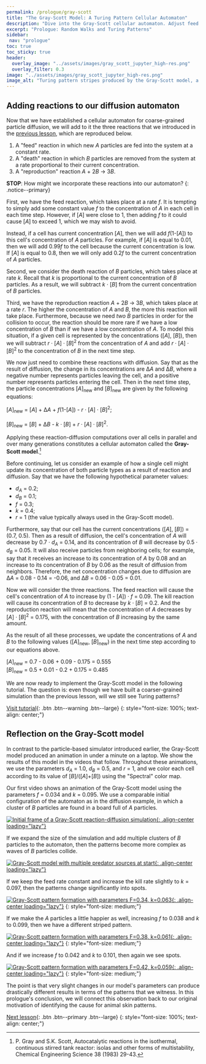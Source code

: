 ```yaml
---
permalink: /prologue/gray-scott
title: "The Gray-Scott Model: A Turing Pattern Cellular Automaton"
description: "Dive into the Gray-Scott cellular automaton. Adjust feed and kill rates to simulate stripes, spots, and labyrinths."
excerpt: "Prologue: Random Walks and Turing Patterns"
sidebar:
 nav: "prologue"
toc: true
toc_sticky: true
header:
  overlay_image: "../assets/images/gray_scott_jupyter_high-res.png"
  overlay_filter: 0.3
image: "../assets/images/gray_scott_jupyter_high-res.png"
image_alt: "Turing pattern stripes produced by the Gray-Scott model, a coarse-grained predator-prey reaction-diffusion system."
---
```


## Adding reactions to our diffusion automaton

Now that we have established a cellular automaton for coarse-grained particle diffusion, we will add to it the three reactions that we introduced in the [previous lesson](diffusion_automaton), which are reproduced below.

1. A "feed" reaction in which new *A* particles are fed into the system at a constant rate.
2. A "death" reaction in which *B* particles are removed from the system at a rate proportional to their current concentration.
3. A "reproduction" reaction *A* + 2*B* → 3*B*.

**STOP**: How might we incorporate these reactions into our automaton?
{: .notice--primary}

First, we have the feed reaction, which takes place at a rate *f*. It is tempting to simply add some constant value *f* to the concentration of *A* in each cell in each time step. However, if [*A*] were close to 1, then adding *f* to it could cause [*A*] to exceed 1, which we may wish to avoid.

Instead, if a cell has current concentration [*A*], then we will add *f*(1-[*A*]) to this cell's concentration of *A* particles. For example, if [*A*] is equal to 0.01, then we will add 0.99*f* to the cell because the current concentration is low. If [*A*] is equal to 0.8, then we will only add 0.2*f* to the current concentration of *A* particles.

Second, we consider the death reaction of *B* particles, which takes place at rate *k*. Recall that *k* is proportional to the current concentration of *B* particles. As a result, we will subtract *k* · [*B*] from the current concentration of *B* particles.

Third, we have the reproduction reaction *A* + 2*B* → 3*B*, which takes place at a rate *r*. The higher the concentration of *A* and *B*, the more this reaction will take place. Furthermore, because we need *two* *B* particles in order for the collision to occur, the reaction should be more rare if we have a low concentration of *B* than if we have a low concentration of *A*. To model this situation, if a given cell is represented by the concentrations ([*A*], [*B*]), then we will subtract *r* · [*A*] · [*B*]<sup>2</sup> from the concentration of *A* and add *r* · [*A*] · [*B*]<sup>2</sup> to the concentration of *B* in the next time step.

We now just need to combine these reactions with diffusion. Say that as the result of diffusion, the change in its concentrations are Δ*A* and Δ*B*, where a negative number represents particles leaving the cell, and a positive number represents particles entering the cell. Then in the next time step, the particle concentrations [*A*]<sub>new</sub> and [*B*]<sub>new</sub> are given by the following equations:

[*A*]<sub>new</sub> = [*A*] + Δ*A* +  *f*(1-[*A*]) - *r* · [*A*] · [*B*]<sup>2</sup>;

[*B*]<sub>new</sub> = [*B*] + Δ*B* - *k* · [*B*] + *r* · [*A*] · [*B*]<sup>2</sup>.

Applying these reaction-diffusion computations over all cells in parallel and over many generations constitutes a cellular automaton called the **Gray-Scott model**.[^gs]

Before continuing, let us consider an example of how a single cell might update its concentration of both particle types as a result of reaction and diffusion.  Say that we have the following hypothetical parameter values:

* <em>d</em><sub><em>A</em></sub> = 0.2;
* <em>d</em><sub><em>B</em></sub> = 0.1;
* *f* = 0.3;
* *k* = 0.4;
* *r* = 1 (the value typically always used in the Gray-Scott model).

Furthermore, say that our cell has the current concentrations ([*A*], [*B*]) = (0.7, 0.5). Then as a result of diffusion, the cell's concentration of *A* will decrease by 0.7 · <em>d</em><sub><em>A</em></sub> = 0.14, and its concentration of *B* will decrease by 0.5 · <em>d</em><sub><em>B</em></sub> = 0.05. It will also receive particles from neighboring cells; for example, say that it receives an increase to its concentration of *A* by 0.08 and an increase to its concentration of *B* by 0.06 as the result of diffusion from neighbors. Therefore, the net concentration changes due to diffusion are Δ*A* = 0.08 - 0.14 = -0.06, and Δ*B* = 0.06 - 0.05 = 0.01.

Now we will consider the three reactions. The feed reaction will cause the cell's concentration of *A* to increase by (1 - [*A*]) · *f* = 0.09. The kill reaction will cause its concentration of *B* to decrease by *k* · [*B*] = 0.2. And the reproduction reaction will mean that the concentration of *A* decreases by [*A*] · [*B*]<sup>2</sup> = 0.175, with the concentration of *B* increasing by the same amount.

As the result of all these processes, we update the concentrations of *A* and *B* to the following values ([*A*]<sub>new</sub>, [*B*]<sub>new</sub>) in the next time step according to our equations above.

[*A*]<sub>new</sub> = 0.7 - 0.06 + 0.09 - 0.175 = 0.555<br>
[*B*]<sub>new</sub> = 0.5 + 0.01 - 0.2 + 0.175 = 0.485

We are now ready to implement the Gray-Scott model in the following tutorial. The question is: even though we have built a coarser-grained simulation than the previous lesson, will we still see Turing patterns?

[Visit tutorial](gs-jupyter){: .btn .btn--warning .btn--large}
{: style="font-size: 100%; text-align: center;"}

## Reflection on the Gray-Scott model

In contrast to the particle-based simulator introduced earlier, the Gray-Scott model produced an animation in under a minute on a laptop. We show the results of this model in the videos that follow. Throughout these animations, we use the parameters <em>d</em><sub><em>A</em></sub> = 1.0, <em>d</em><sub><em>B</em></sub> = 0.5, and *r* = 1, and we color each cell according to its value of [*B*]/([*A*]+[*B*]) using the "Spectral" color map.

Our first video shows an animation of the Gray-Scott model using the parameters *f* = 0.034 and *k* = 0.095. We use a comparable initial configuration of the automaton as in the diffusion example, in which a cluster of *B* particles are found in a board full of *A* particles.

[![Initial frame of a Gray-Scott reaction-diffusion simulation](../assets/images/600px/gray-scott_movie_first_frame.png){: .align-center loading="lazy"}](../assets/images/gray-scott_movie.gif)

If we expand the size of the simulation and add multiple clusters of *B* particles to the automaton, then the patterns become more complex as waves of *B* particles collide.

[![Gray-Scott model with multiple predator sources at start](../assets/images/600px/gray-scott_multiple_predators_first_frame.png){: .align-center loading="lazy"}](../assets/images/gray-scott_multiple_predators.gif)

If we keep the feed rate constant and increase the kill rate slightly to *k* = 0.097, then the patterns change significantly into spots.

[![Gray-Scott pattern formation with parameters F=0.34, k=0.063](../assets/images/600px/gray-scott_f34_k63_first_frame.png){: .align-center loading="lazy"}](../assets/images/gray-scott_f34_k63.gif)
{: style="font-size: medium;"}

If we make the *A* particles a little happier as well, increasing  *f* to 0.038 and *k* to 0.099, then we have a different striped pattern.

[![Gray-Scott pattern formation with parameters F=0.38, k=0.061](../assets/images/600px/gray-scott_f38_k61_first_frame.png){: .align-center loading="lazy"}](../assets/images/gray-scott_f38_k61.gif)
{: style="font-size: medium;"}

And if we increase *f* to 0.042 and *k* to 0.101, then again we see spots.

[![Gray-Scott pattern formation with parameters F=0.42, k=0.059](../assets/images/600px/gray-scott_f42_k59_first_frame.png){: .align-center loading="lazy"}](../assets/images/gray-scott_f42_k59.gif)
{: style="font-size: medium;"}

The point is that very slight changes in our model's parameters can produce drastically different results in terms of the patterns that we witness. In this prologue's conclusion, we will connect this observation back to our original motivation of identifying the cause for animal skin patterns.

[Next lesson](conclusion){: .btn .btn--primary .btn--large}
{: style="font-size: 100%; text-align: center;"}

[^gs]: P. Gray and S.K. Scott, Autocatalytic reactions in the isothermal, continuous stirred tank reactor: isolas and other forms of multistability, Chemical Engineering Science 38 (1983) 29-43.

[^robert]: "Reaction-Diffusion by the Gray-Scott Model: Pearson's Parametrization" © 1996-2020 Robert P. Munafo https://mrob.com/pub/comp/xmorphia/index.html
